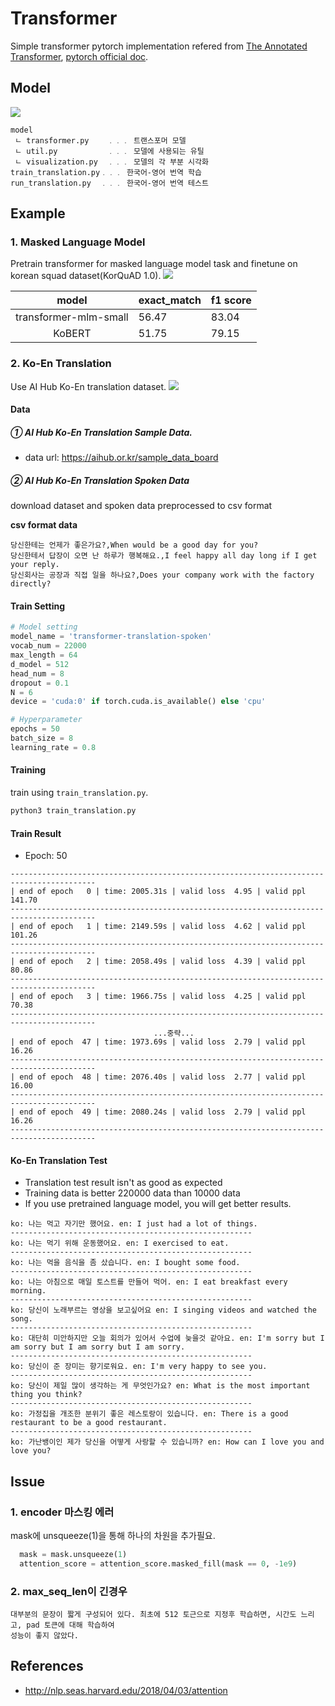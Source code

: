 # Transformer
Simple transformer pytorch implementation refered from [The Annotated Transformer](http://nlp.seas.harvard.edu/2018/04/03/attention), [pytorch official doc](https://tutorials.pytorch.kr/beginner/transformer_tutorial.html).

## Model
![](./images/transformer.png)

```text
model
 ㄴ transformer.py    ﹒﹒﹒ 트랜스포머 모델
 ㄴ util.py           ﹒﹒﹒ 모델에 사용되는 유틸
 ㄴ visualization.py  ﹒﹒﹒ 모델의 각 부분 시각화
train_translation.py﹒﹒﹒ 한국어-영어 번역 학습
run_translation.py  ﹒﹒﹒ 한국어-영어 번역 테스트
```

## Example
### 1. Masked Language Model
Pretrain transformer for masked language model task and finetune on korean squad dataset(KorQuAD 1.0). 
![](https://amitness.com/images/nlp-ssl-masked-lm.png)

|           model         | exact_match | f1 score|
|:-----------------------:|-------------|---------|
|  transformer-mlm-small  |    56.47    |  83.04  |
|      KoBERT             |    51.75    |  79.15  |

### 2. Ko-En Translation
Use AI Hub Ko-En translation dataset.
![](./images/transformer-translation.png)
#### Data
##### ① AI Hub Ko-En Translation Sample Data.
- data url: https://aihub.or.kr/sample_data_board
##### ② AI Hub Ko-En Translation Spoken Data
download dataset and spoken data preprocessed to csv format  
   
**csv format data**
```text
당신한테는 언제가 좋은가요?,When would be a good day for you?
당신한테서 답장이 오면 난 하루가 행복해요.,I feel happy all day long if I get your reply.
당신회사는 공장과 직접 일을 하나요?,Does your company work with the factory directly?
```
#### Train Setting
```python
# Model setting
model_name = 'transformer-translation-spoken'
vocab_num = 22000
max_length = 64
d_model = 512
head_num = 8
dropout = 0.1
N = 6
device = 'cuda:0' if torch.cuda.is_available() else 'cpu'

# Hyperparameter
epochs = 50
batch_size = 8
learning_rate = 0.8
```
#### Training 
train using `train_translation.py`. 
```sh
python3 train_translation.py
```
#### Train Result
- Epoch: 50

```
-----------------------------------------------------------------------------------------
| end of epoch   0 | time: 2005.31s | valid loss  4.95 | valid ppl   141.70
-----------------------------------------------------------------------------------------
| end of epoch   1 | time: 2149.59s | valid loss  4.62 | valid ppl   101.26
-----------------------------------------------------------------------------------------
| end of epoch   2 | time: 2058.49s | valid loss  4.39 | valid ppl    80.86
-----------------------------------------------------------------------------------------
| end of epoch   3 | time: 1966.75s | valid loss  4.25 | valid ppl    70.38
-----------------------------------------------------------------------------------------
                                ...중략...
| end of epoch  47 | time: 1973.69s | valid loss  2.79 | valid ppl    16.26
-----------------------------------------------------------------------------------------
| end of epoch  48 | time: 2076.40s | valid loss  2.77 | valid ppl    16.00
-----------------------------------------------------------------------------------------
| end of epoch  49 | time: 2080.24s | valid loss  2.79 | valid ppl    16.26
-----------------------------------------------------------------------------------------
```

#### Ko-En Translation Test
- Translation test result isn't as good as expected
- Training data is better 220000 data than 10000 data
- If you use pretrained language model, you will get better results.
```text
ko: 나는 먹고 자기만 했어요. en: I just had a lot of things.
------------------------------------------------------
ko: 나는 먹기 위해 운동했어요. en: I exercised to eat.
------------------------------------------------------
ko: 나는 먹을 음식을 좀 샀습니다. en: I bought some food.
------------------------------------------------------
ko: 나는 아침으로 매일 토스트를 만들어 먹어. en: I eat breakfast every morning.
------------------------------------------------------
ko: 당신이 노래부르는 영상을 보고싶어요 en: I singing videos and watched the song.
------------------------------------------------------
ko: 대단히 미안하지만 오늘 회의가 있어서 수업에 늦을것 같아요. en: I'm sorry but I am sorry but I am sorry but I am sorry.
------------------------------------------------------
ko: 당신이 준 장미는 향기로워요. en: I'm very happy to see you.
------------------------------------------------------
ko: 당신이 제일 많이 생각하는 게 무엇인가요? en: What is the most important thing you think?
------------------------------------------------------
ko: 가정집을 개조한 분위기 좋은 레스토랑이 있습니다. en: There is a good restaurant to be a good restaurant.
------------------------------------------------------
ko: 가난뱅이인 제가 당신을 어떻게 사랑할 수 있습니까? en: How can I love you and love you?
```


## Issue
### 1. encoder 마스킹 에러
mask에 unsqueeze(1)을 통해 하나의 차원을 추가필요.
```py
  mask = mask.unsqueeze(1)
  attention_score = attention_score.masked_fill(mask == 0, -1e9)
```
### 2. max_seq_len이 긴경우
```text
대부분의 문장이 짧게 구성되어 있다. 최초에 512 토근으로 지정후 학습하면, 시간도 느리고, pad 토큰에 대해 학습하여
성능이 좋지 않았다.
```

## References
- http://nlp.seas.harvard.edu/2018/04/03/attention